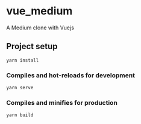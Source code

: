 # vue_medium

A Medium clone with Vuejs

## Project setup

```
yarn install
```

### Compiles and hot-reloads for development

```
yarn serve
```

### Compiles and minifies for production

```
yarn build
```

